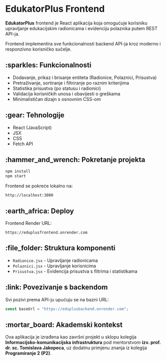 # EdukatorPlus Frontend

**EdukatorPlus** frontend je React aplikacija koja omogućuje korisniku upravljanje edukacijskim radionicama i evidenciju polaznika putem REST API-ja.

Frontend implementira sve funkcionalnosti backend API-ja kroz moderno i responzivno korisničko sučelje.

## \:sparkles: Funkcionalnosti

* Dodavanje, prikaz i brisanje entiteta (Radionice, Polaznici, Prisustva)
* Pretraživanje, sortiranje i filtriranje po raznim kriterijima
* Statistika prisustva (po statusu i radionici)
* Validacija korisničkih unosa i obavijesti o greškama
* Minimalističan dizajn s osnovnim CSS-om

## \:gear: Tehnologije

* React (JavaScript)
* JSX
* CSS
* Fetch API

## \:hammer\_and\_wrench: Pokretanje projekta

```bash
npm install
npm start
```

Frontend se pokreće lokalno na:

```
http://localhost:3000
```

## \:earth\_africa: Deploy

Frontend Render URL:

```
https://eduplusfrontend.onrender.com
```

## \:file\_folder: Struktura komponenti

* `Radionice.jsx` - Upravljanje radionicama
* `Polaznici.jsx` - Upravljanje korisnicima
* `Prisustva.jsx` - Evidencija prisustva s filtrima i statistikama

## \:link: Povezivanje s backendom

Svi pozivi prema API-ju upućuju se na bazni URL:

```js
const baseUrl = "https://eduplusbackend.onrender.com";
```

## \:mortar\_board: Akademski kontekst

Ova aplikacija je izrađena kao završni projekt u sklopu kolegija **Informacijsko-komunikacijska infrastruktura** pod mentorstvom **izv. prof. dr. sc. Tomislava Jakopeca**, uz dodatnu primjenu znanja iz kolegija **Programiranje 2 (P2)**.

